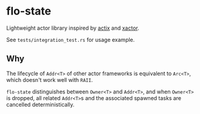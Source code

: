 # flo-state

Lightweight actor library inspired by [actix](https://docs.rs/actix) and [xactor](https://docs.rs/xactor).

See `tests/integration_test.rs` for usage example.

## Why

The lifecycle of `Addr<T>` of other actor frameworks is equivalent to `Arc<T>`, which doesn't work well with `RAII`.

`flo-state` distinguishes between `Owner<T>` and `Addr<T>`, and when `Owner<T>` is dropped, all related `Addr<T>`s and the associated spawned tasks are cancelled deterministically.